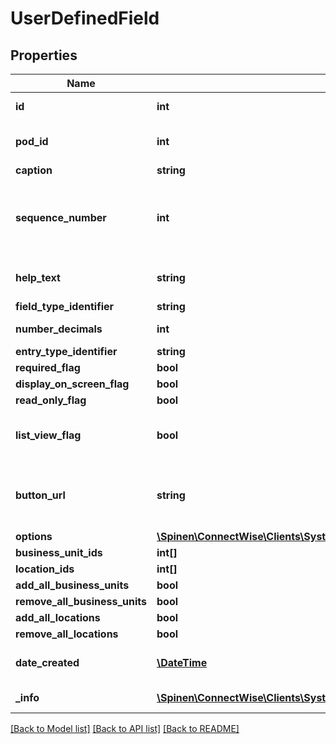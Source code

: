 # UserDefinedField

## Properties
Name | Type | Description | Notes
------------ | ------------- | ------------- | -------------
**id** | **int** | ID of the custom user defined field | [optional] 
**pod_id** | **int** | Id of the Pod where the custom field will be placed | 
**caption** | **string** | Field caption | 
**sequence_number** | **int** | Must be between 1 and 50.  This defines the order in which the custom fields will appear | 
**help_text** | **string** | Help text to accompany the custom field | [optional] 
**field_type_identifier** | **string** |  | 
**number_decimals** | **int** | Only valid for Number or percent | [optional] 
**entry_type_identifier** | **string** |  | [optional] 
**required_flag** | **bool** |  | [optional] 
**display_on_screen_flag** | **bool** |  | [optional] 
**read_only_flag** | **bool** |  | [optional] 
**list_view_flag** | **bool** | Denotes that this custom field is included on a list view | [optional] 
**button_url** | **string** | Only available with Button Field Type. Required when entryTypeIdentifier is button | [optional] 
**options** | [**\Spinen\ConnectWise\Clients\System\Spinen\ConnectWise\Clients\System\Model\UserDefinedFieldOption[]**](UserDefinedFieldOption.md) |  | [optional] 
**business_unit_ids** | **int[]** |  | [optional] 
**location_ids** | **int[]** |  | [optional] 
**add_all_business_units** | **bool** |  | [optional] 
**remove_all_business_units** | **bool** |  | [optional] 
**add_all_locations** | **bool** |  | [optional] 
**remove_all_locations** | **bool** |  | [optional] 
**date_created** | [**\DateTime**](\DateTime.md) | Date in UTC the custom field was created | [optional] 
**_info** | [**\Spinen\ConnectWise\Clients\System\Spinen\ConnectWise\Clients\System\Model\Metadata**](Metadata.md) | Metadata of the entity | [optional] 

[[Back to Model list]](../README.md#documentation-for-models) [[Back to API list]](../README.md#documentation-for-api-endpoints) [[Back to README]](../README.md)


